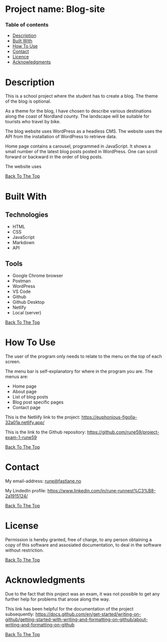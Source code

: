 # Project name: Blog-site


### Table of contents

- [Description](#description)
- [Built With](#built-with)
- [How To Use](#how-to-use)
- [Contact](#contact)
- [Licence](#license)
- [Acknowledgments](#acknowledgments)

# Description
This is a school project where the student has to create a blog. The theme of the blog is optional.

As a theme for the blog, I have chosen to describe various destinations along the coast of Nordland county. The landscape will be suitable for tourists who travel by bike.

The blog website uses WordPress as a headless CMS. The website uses the API from the installation of WordPress to retrieve data.

Home page contains a carousel, programmed in JavaScript. It shows a small number of the latest blog posts posted in WordPress. One can scroll forward or backward in the order of blog posts.

The website uses 


[Back To The Top](#project-name)

# Built With

## Technologies
- HTML
- CSS
- JavaScript
- Markdown
- API

## Tools
- Google Chrome browser
- Postman
- WordPress
- VS Code
- Github
- Github Desktop
- Netlify
- Local (server)

[Back To The Top](#project-name)

# How To Use

The user of the program only needs to relate to the menu on the top of each screen. 

The menu bar is self-explanatory for where in the program you are. The menus are:
- Home page
- About page
- List of blog posts
- Blog post specific pages
- Contact page

This is the Netliify link to the project: 
https://euphonious-figolla-32a01a.netlify.app/

This is the link to the Github repository: 
https://github.com/rune59/project-exam-1-rune59



[Back To The Top](#project-name)

# Contact
My email-address: rune@fastlane.no

My LindedIn profile: https://www.linkedin.com/in/rune-runnest%C3%B8-2a1915124/

[Back To The Top](#project-name)

# License
Permission is hereby granted, free of charge, to any person obtaining a copy of this software and assosiated documentation, to deal in the software without restriction. 

[Back To The Top](#project-name)

# Acknowledgments
Due to the fact that this project was an exam, it was not possible to get any further help for problems that arose along the way.

This link has been helpful for the documentation of the project subsequently:
 https://docs.github.com/en/get-started/writing-on-github/getting-started-with-writing-and-formatting-on-github/about-writing-and-formatting-on-github



[Back To The Top](#project-name)